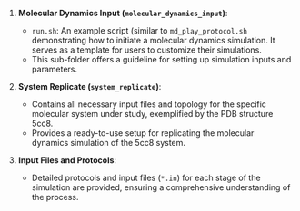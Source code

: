1. **Molecular Dynamics Input (`molecular_dynamics_input`)**: 
   - `run.sh`: An example script (similar to `md_play_protocol.sh` demonstrating how to initiate a molecular dynamics simulation. It serves as a template for users to customize their simulations.
   - This sub-folder offers a guideline for setting up simulation inputs and parameters.
    
2. **System Replicate (`system_replicate`)**:
   - Contains all necessary input files and topology for the specific molecular system under study, exemplified by the PDB structure 5cc8.
   - Provides a ready-to-use setup for replicating the molecular dynamics simulation of the 5cc8 system.

3. **Input Files and Protocols**: 
   - Detailed protocols and input files (`*.in`) for each stage of the simulation are provided, ensuring a comprehensive understanding of the process.
